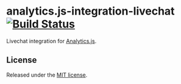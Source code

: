 # analytics.js-integration-livechat [![Build Status][ci-badge]][ci-link]

Livechat integration for [Analytics.js][].

## License

Released under the [MIT license](LICENSE).


[Analytics.js]: https://segment.com/docs/libraries/analytics.js/
[ci-link]: https://circleci.com/gh/segment-integrations/analytics.js-integration-livechat
[ci-badge]: https://circleci.com/gh/segment-integrations/analytics.js-integration-livechat.svg?style=svg
